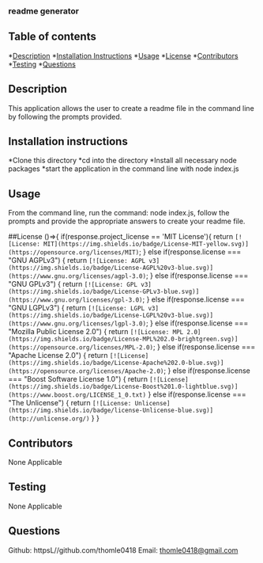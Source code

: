 <div></div>
  <h3>readme generator</h3>
  
  ## Table of contents
  *[Description](#description)
  *[Installation Instructions](#installation-instructions)
  *[Usage](#usage)
  *[License](#license)
  *[Contributors](#contributors)
  *[Testing](#testing)
  *[Questions](#questions)

  ## Description
  This application allows the user to create a readme file in the command line by following the prompts provided. 

  ## Installation instructions
  *Clone this directory *cd into the directory *Install all necessary node packages *start the application in the command line with node index.js

  ## Usage
  From the command line, run the command: node index.js, follow the prompts and provide the appropriate answers to create your readme file. 

  ##License
  ()=>{
    if(response.project_license == 'MIT License'){
      return `[![License: MIT](https://img.shields.io/badge/License-MIT-yellow.svg)](https://opensource.org/licenses/MIT)`;
        } else if(response.license === "GNU AGPLv3") {
            return `[![License: AGPL v3](https://img.shields.io/badge/License-AGPL%20v3-blue.svg)](https://www.gnu.org/licenses/agpl-3.0)`;
        } else if(response.license === "GNU GPLv3") {
            return `[![License: GPL v3](https://img.shields.io/badge/License-GPLv3-blue.svg)](https://www.gnu.org/licenses/gpl-3.0)`;
        } else if(response.license === "GNU LGPLv3") {
            return `[![License: LGPL v3](https://img.shields.io/badge/License-LGPL%20v3-blue.svg)](https://www.gnu.org/licenses/lgpl-3.0)`;
        } else if(response.license === "Mozilla Public License 2.0") {
            return `[![License: MPL 2.0](https://img.shields.io/badge/License-MPL%202.0-brightgreen.svg)](https://opensource.org/licenses/MPL-2.0)`;
        } else if(response.license === "Apache License 2.0") {
            return `[![License](https://img.shields.io/badge/License-Apache%202.0-blue.svg)](https://opensource.org/licenses/Apache-2.0)`;
        } else if(response.license === "Boost Software License 1.0") {
            return `[![License](https://img.shields.io/badge/License-Boost%201.0-lightblue.svg)](https://www.boost.org/LICENSE_1_0.txt)`
        } else if(response.license === "The Unlicense") {
            return `[![License: Unlicense](https://img.shields.io/badge/license-Unlicense-blue.svg)](http://unlicense.org/)`
    }
  }

## Contributors
None Applicable

## Testing 
None Applicable 

## Questions 
Github: httpsL//github.com/thomle0418
Email: thomle0418@gmail.com
